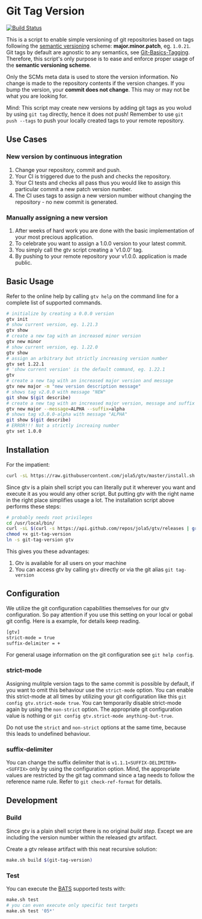 # Git Tag Version

[![Build Status](https://travis-ci.org/jola5/gtv.svg?branch=master)](https://travis-ci.org/jola5/gtv)

This is a script to enable simple versioning of git repositories based on tags following the [semantic versioning](http://semver.org/) scheme: **major.minor.patch**, eg. `1.0.21`. Git tags by default are agnostic to any semantics, see [Git-Basics-Tagging](https://git-scm.com/book/en/v2/Git-Basics-Tagging). Therefore, this script's only purpose is to ease and enforce proper usage of the **semantic versioning scheme**.

Only the SCMs meta data is used to store the version information. No change is made to the repository contents if the version changes. If you bump the version, your **commit does not change**.
This may or may not be what you are looking for.

Mind: This script may create new versions by adding git tags as you wolud by using `git tag` directly, hence it does not push! Remember to use `git push --tags` to push your locally created tags to your remote repository.

## Use Cases

### New version by continuous integration

1. Change your repository, commit and push.
1. Your CI is triggered due to the push and checks the repository.
1. Your CI tests and checks all pass thus you would like to assign this particular commit a new patch version number.
1. The CI uses tags to assign a new version number without changing the repository - no new commit is generated.

### Manually assigning a new version

1. After weeks of hard work you are done with the basic implementation of your most precious application.
1. To celebrate you want to assign a 1.0.0 version to your latest commit.
1. You simply call the gtv script creating a 'v1.0.0' tag.
1. By pushing to your remote repository your v1.0.0. application is made public.

## Basic Usage

Refer to the online help by calling ```gtv help``` on the command line for a complete list of supported commands.

``` bash
# initialize by creating a 0.0.0 version
gtv init
# show current version, eg. 1.21.3
gtv show
# create a new tag with an increased minor version
gtv new minor
# show current version, eg. 1.22.0
gtv show
# assign an arbitrary but strictly increasing version number
gtv set 1.22.1
# 'show current version' is the default command, eg. 1.22.1
gtv
# create a new tag with an increased major version and message
gtv new major -m "new version description message"
# shows tag v2.0.0 with message "NEW"
git show $(git describe)
# create a new tag with an increased major version, message and suffix
gtv new major --message=ALPHA --suffix=alpha
# shows tag v3.0.0-alpha with message "ALPHA"
git show $(git describe)
# ERROR!!! Not a strictly increaing number
gtv set 1.0.0
```

## Installation

For the impatient:

```bash
curl -sL https://raw.githubusercontent.com/jola5/gtv/master/install.sh | sudo bash -
```

Since gtv is a plain shell script you can literally put it wherever you want and execute it as you would any other script. But putting gtv with the right name in the right place simplifies usage a lot. The installation script above performs these steps:

```bash
# probably needs root privileges
cd /usr/local/bin/
curl -sL $(curl -s https://api.github.com/repos/jola5/gtv/releases | grep browser_download_url | head -n 1 | cut -d '"' -f 4) --output git-tag-version
chmod +x git-tag-version
ln -s git-tag-version gtv
```

This gives you these advantages:
1. Gtv is available for all users on your machine
1. You can access gtv by calling `gtv` directly or via the git alias `git tag-version`

## Configuration

We utilize the git configuration capabilities themselves for our gtv configuration. So pay attention if you
use this setting on your local or gobal git config. Here is a example, for details keep reading.

```bash
[gtv]
strict-mode = true
suffix-delimiter = +
```
For general usage information on the git configuration see `git help config`.

### strict-mode
Assigning mulitple version tags to the same commit is possible by default, if you want to omit this behaviour use the `strict-mode` option. You can enable this strict-mode at all times by utilizing your git configuration like this `git config gtv.strict-mode true`. You can temporarily disable strict-mode again by using the `non-strict` option. The appropriate git configuration value is nothing or `git config gtv.strict-mode anything-but-true`.

Do not use the `strict` and `non-strict` options at the same time, because this leads to undefined behaviour.

### suffix-delimiter
You can change the suffix delimiter that is `v1.1.1<SUFFIX-DELIMITER><SUFFIX>` only by using the configuration option. Mind, the appropriate values are restricted by the git tag command since a tag needs to follow the reference name rule. Refer to `git check-ref-format` for details.

## Development

### Build

Since gtv is a plain shell script there is no original *build step*. Except we are including the version number within the released gtv artifact.

Create a gtv release artifact with this neat recursive solution:

```bash
make.sh build $(git-tag-version)
```

### Test

You can execute the [BATS](https://github.com/sstephenson/bats) supported tests with:

``` bash
make.sh test
# you can even execute only specific test targets
make.sh test '05*'
```
